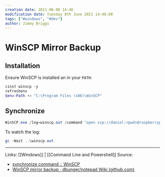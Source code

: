 ```yaml
---
creation date: 2021-06-08 14:46
modification date: Tuesday 8th June 2021 14:46:08
tags: ["#windows", "#dev"]
author: Jimmy Briggs
---
```


# WinSCP Mirror Backup

## Installation

Ensure WinSCP is installed an in your `PATH`:

```powershell
cinst winscp -y
refreshenv
$env:Path += "C:\Program Files (x86)\WinSCP"
```

## Synchronize

```powershell
WinSCP.exe /log=winscp.out /command "open scp://daniel:<pwd>@raspberrypi" "synchronize remote test_sync test_sync -delete" "exit"
```

To watch the log:

```powershell
gc -Wait ..\winscp.out
```

***

Links: [[Windows]] | [[Command Line and Powershell]]
Source:
- [synchronize command :: WinSCP](https://winscp.net/eng/docs/scriptcommand_synchronize)
- [WinSCP mirror backup · dbunger/notepad Wiki (github.com)](https://github.com/dbunger/notepad/wiki/WinSCP-mirror-backup)

